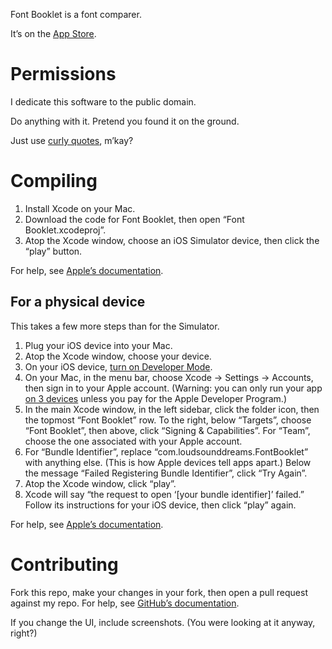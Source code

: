 Font Booklet is a font comparer.

It’s on the [App Store](https://apps.apple.com/us/app/font-booklet/id6451394358).

# Permissions

I dedicate this software to the public domain.

Do anything with it. Pretend you found it on the ground.

Just use [curly quotes](https://practicaltypography.com/straight-and-curly-quotes.html), m’kay?

# Compiling

1. Install Xcode on your Mac.
2. Download the code for Font Booklet, then open “Font Booklet.xcodeproj”.
3. Atop the Xcode window, choose an iOS Simulator device, then click the “play” button.

For help, see [Apple’s documentation](https://developer.apple.com/documentation/xcode/building-and-running-an-app).

## For a physical device

This takes a few more steps than for the Simulator.

1. Plug your iOS device into your Mac.
2. Atop the Xcode window, choose your device.
3. On your iOS device, [turn on Developer Mode](https://developer.apple.com/documentation/xcode/enabling-developer-mode-on-a-device).
4. On your Mac, in the menu bar, choose Xcode → Settings → Accounts, then sign in to your Apple account. (Warning: you can only run your app [on 3 devices](https://stackoverflow.com/questions/44230347) unless you pay for the Apple Developer Program.)
5. In the main Xcode window, in the left sidebar, click the folder icon, then the topmost “Font Booklet” row. To the right, below “Targets”, choose “Font Booklet”, then above, click “Signing & Capabilities”. For “Team”, choose the one associated with your Apple account.
6. For “Bundle Identifier”, replace “com.loudsounddreams.FontBooklet” with anything else. (This is how Apple devices tell apps apart.) Below the message “Failed Registering Bundle Identifier”, click “Try Again”.
7. Atop the Xcode window, click “play”.
8. Xcode will say “the request to open ‘[your bundle identifier]’ failed.” Follow its instructions for your iOS device, then click “play” again.

For help, see [Apple’s documentation](https://developer.apple.com/documentation/xcode/running-your-app-in-simulator-or-on-a-device/#Connect-real-devices-to-your-Mac).

# Contributing

Fork this repo, make your changes in your fork, then open a pull request against my repo. For help, see [GitHub’s documentation](https://docs.github.com/en/pull-requests/collaborating-with-pull-requests/getting-started/about-collaborative-development-models#fork-and-pull-model).

If you change the UI, include screenshots. (You were looking at it anyway, right?)
